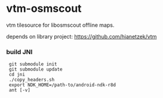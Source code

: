 vtm-osmscout
============

vtm tilesource for libosmscout offline maps.

depends on library project:
https://github.com/hjanetzek/vtm

### build JNI
 
```
 git submodule init 
 git submodule update
 cd jni
 ./copy_headers.sh
 export NDK_HOME=/path-to/android-ndk-r8d
 ant [-v]
```
